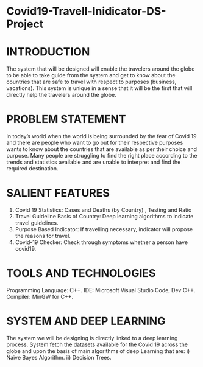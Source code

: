 # Covid19-Travell-Inidicator-DS-Project

# INTRODUCTION
The system that will be designed will enable the travelers around the globe to be able to take guide from the system and get to know about the countries that are safe to travel with respect to purposes (business, vacations). This system is unique in a sense that it will be the first that will directly help the travelers around the globe.

# PROBLEM STATEMENT
In today’s world when the world is being surrounded by the fear of Covid 19 and there are people who want to go out for their respective purposes wants to know about the countries that are available as per their choice and purpose. Many people are struggling to find the right place according to the trends and statistics available and are unable to interpret and find the required destination.

# SALIENT FEATURES
1. Covid 19 Statistics: Cases and Deaths (by Country) , Testing and Ratio
2. Travel Guideline Basis of Country: Deep learning algorithms to indicate travel guidelines.
3. Purpose Based Indicator: If travelling necessary, indicator will propose the reasons for travel.
4. Covid-19 Checker: Check through symptoms whether a person have covid19.

# TOOLS AND TECHNOLOGIES
Programming Language: C++.
IDE: Microsoft Visual Studio Code, Dev C++.
Compiler: MinGW for C++.

# SYSTEM AND DEEP LEARNING
The system we will be designing is directly linked to a deep learning process. System fetch the datasets available for the Covid 19 across the globe and upon the basis of main algorithms of deep Learning that are:
i) Naïve Bayes Algorithm.
ii) Decision Trees.
